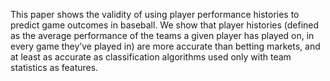 This paper shows the validity of using player performance histories to predict game outcomes in baseball. We show that player histories (defined as the average performance of the teams a given player has played on, in every game they’ve played in) are more accurate than betting markets, and at least as accurate as classification algorithms used only with team statistics as features.